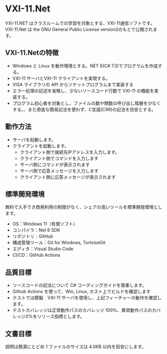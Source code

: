 # VXI-11.Net
VXI-11.NET はクラスルームでの学習を対象とする、VXI-11通信ソフトです。VXI-11.Net は the GNU General Public License version2のもとで公開されます。

## VXI-11.Netの特徴
- Windows と Linux を動作環境とする。NET 6(C# 7.3)でプログラムを作成する。
- VXI-11 サーバとVXI-11 クライアントを実現する。
- VISA ライブラリの API からソケットプログラムまで実装する
- エラー処理の記述を省略し、少ないソースコード行数で VXI-11 の機能を実装する。
- プログラム初心者を対象とし、ファイルの数や関数の呼び出し階層を少なくする。、また奇抜な簡易記法を使わず、C言語(C99)の記法を目安とする。
 
## 動作方法
- サーバを起動します。
- クライアントを起動します。
  - クライアント側で接続先IPアドレスを入力します。
  - クライアント側でコマンドを入力します
  - サーバ側にコマンドが表示されます
  - サーバ側で応答メッセージを入力します
  - クライアント側に応答メッセージが表示されます

## 標準開発環境
無料で入手でき商用利用の制限がなく、シェアの高いツールを標準開発環境とします。
- OS：Windows 11（有償ソフト）
- コンパイラ：Net 6 SDK
- リポジトリ：GitHub
- 構成管理ツール：Git for Windows, TortoiseGit
- エディタ：Visual Studio Code
- CI/CD：GitHub Actions

## 品質目標
- ソースコードの記法について C# コーディングガイドを尊重します。
- Github Actions を使って、Win, Linux, ホスト上でビルドを確認します
- テストでは模擬　VXI-11 サーバを使用し、上記フィーチャーの動作を確認します。
- テストカバレッジは正常動作パスのカバレッジ 100%、異常動作パスのカバレッジ0%をリリース指標とします。

## 文書目標
説明は簡潔にとどめ 1 ファイルのサイズは 4.0KB 以内を目安にします。
